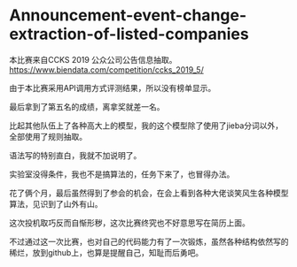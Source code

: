 # Announcement-event-change-extraction-of-listed-companies
本比赛来自CCKS 2019 公众公司公告信息抽取。
https://www.biendata.com/competition/ccks_2019_5/

由于本比赛采用API调用方式评测结果，所以没有榜单显示。

最后拿到了第五名的成绩，离拿奖就差一名。

比起其他队伍上了各种高大上的模型，我的这个模型除了使用了jieba分词以外，全部使用了规则抽取。

语法写的特别直白，我就不加说明了。

实验室没得条件，我也不是搞算法的，任务下来了，也冒得办法。

花了俩个月，最后虽然得到了参会的机会，在会上看到各种大佬谈笑风生各种模型算法，见识到了山外有山。

这次投机取巧反而自惭形秽，这次比赛终究也不好意思写在简历上面。

不过通过这一次比赛，也对自己的代码能力有了一次锻炼，虽然各种结构依然写的稀烂，放到github上，也算是提醒自己，知耻而后勇吧。



